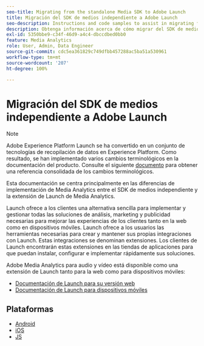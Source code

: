 ```yaml
---
seo-title: Migrating from the standalone Media SDK to Adobe Launch
title: Migración del SDK de medios independiente a Adobe Launch
seo-description: Instructions and code samples to assist in migrating from the Media SDK to Launch.
description: Obtenga información acerca de cómo migrar del SDK de medios a Launch.
exl-id: 5350bbe9-c34f-46d9-a4c4-dbccdbed0bb0
feature: Media Analytics
role: User, Admin, Data Engineer
source-git-commit: cdc5ea361829c749dfbb457288ac5ba51a530961
workflow-type: tm+mt
source-wordcount: '207'
ht-degree: 100%

---
```


# Migración del SDK de medios independiente a Adobe Launch

>[!NOTE]
>Adobe Experience Platform Launch se ha convertido en un conjunto de tecnologías de recopilación de datos en Experience Platform. Como resultado, se han implementado varios cambios terminológicos en la documentación del producto. Consulte el siguiente [documento](https://experienceleague.adobe.com/docs/experience-platform/tags/term-updates.html?lang=es) para obtener una referencia consolidada de los cambios terminológicos.

Esta documentación se centra principalmente en las diferencias de implementación de Media Analytics entre el SDK de medios independiente y la extensión de Launch de Media Analytics.

Launch ofrece a los clientes una alternativa sencilla para implementar y gestionar todas las soluciones de análisis,
marketing y publicidad necesarias para mejorar las experiencias de los clientes
tanto en la web como en dispositivos móviles. Launch ofrece a los usuarios las herramientas necesarias para crear y mantener sus propias integraciones con Launch. Estas integraciones se denominan extensiones.
Los clientes de Launch encontrarán estas extensiones en las tiendas de aplicaciones
para que puedan instalar, configurar e implementar rápidamente sus soluciones.

Adobe Media Analytics para audio y vídeo está disponible como una extensión de Launch tanto para la web como para dispositivos móviles:

* [Documentación de Launch para su versión web](https://experienceleague.adobe.com/docs/experience-platform/tags/extensions/adobe/media-analytics/overview.html?lang=es)
* [Documentación de Launch para dispositivos móviles](https://developer.adobe.com/client-sdks/documentation/adobe-media-analytics/)

## Plataformas

* [Android](/help/legacy/sdk-to-launch/sdk-to-launch-migration-platforms/sdk-to-launch-migration-android.md)
* [iOS](/help/legacy/sdk-to-launch/sdk-to-launch-migration-platforms/sdk-to-launch-migration-ios.md)
* [JS](/help/legacy/sdk-to-launch/sdk-to-launch-migration-platforms/sdk-to-launch-migration-js.md)

